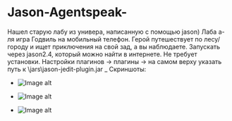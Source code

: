 # Jason-Agentspeak-
Нашел старую лабу из универа, написанную с помощью jason) Лаба а-ля игра Годвиль на мобильный телефон. Герой путешествует по лесу/городу и ищет приключения на свой зад, а вы наблюдаете.
 Запускать через jason2.4, который можно найти в интернете. Не требует установки.
Настройки плагинов -> плагины -> на самом верху указать путь к \jars\jason-jedit-plugin.jar 
_
  Скриншоты:
  
   - ![Image alt](Jason-Agentspeak-/-BT9ewvAkb0.jpg)
   
   - ![Image alt](Jason-Agentspeak-/e31a3DQRcKk.jpg)
   
   - ![Image alt](Jason-Agentspeak-/poCBjx5YOuE.jpg)
